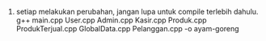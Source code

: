 1. setiap melakukan perubahan, jangan lupa untuk compile terlebih dahulu. g++ main.cpp User.cpp Admin.cpp Kasir.cpp Produk.cpp ProdukTerjual.cpp GlobalData.cpp Pelanggan.cpp -o ayam-goreng